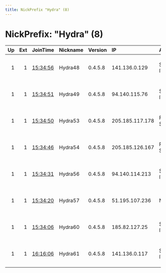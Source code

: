 ```yaml
---
title: NickPrefix "Hydra" (8)
---
```


# NickPrefix: "Hydra" (8)

|   Up |   Ext | JoinTime                                                                                            | Nickname   | Version   | IP              | AS                 | CC   |   ORp |   Dirp | OS    | Contact                            |   eFamMembers |
|-----:|------:|:----------------------------------------------------------------------------------------------------|:-----------|:----------|:----------------|:-------------------|:-----|------:|-------:|:------|:-----------------------------------|--------------:|
|    1 |     1 | [15:34:56](https://metrics.torproject.org/rs.html#details/387CFC0B90EACFFE4A80CD8AA057F364E9D1D573) | Hydra48    | 0.4.5.8   | 141.136.0.129   | Sia Nano IT        | lv   |  9001 |     80 | Linux | email:abuse-node49 posteo.de abuse |            38 |
|    1 |     1 | [15:34:51](https://metrics.torproject.org/rs.html#details/1042FAC7C8048ACD9EAB365CF68B3F7C4350738A) | Hydra49    | 0.4.5.8   | 94.140.115.76   | Sia Nano IT        | lv   |  9001 |     80 | Linux | email:abuse-node49 posteo.de abuse |            38 |
|    1 |     1 | [15:34:50](https://metrics.torproject.org/rs.html#details/A79BA43A8E84257913657DC9FF1E8711E4430ECA) | Hydra53    | 0.4.5.8   | 205.185.117.178 | FranTech Solutions | us   |  9001 |     80 | Linux | email:abuse-node49 posteo.de abuse |            38 |
|    1 |     1 | [15:34:46](https://metrics.torproject.org/rs.html#details/7E3230B8275047F7737E03314D86FEBC4F5778B6) | Hydra54    | 0.4.5.8   | 205.185.126.167 | FranTech Solutions | us   |  9001 |     80 | Linux | email:abuse-node49 posteo.de abuse |            38 |
|    1 |     1 | [15:34:31](https://metrics.torproject.org/rs.html#details/C5509FCCEF72AC828382877ECE930119C5FAD625) | Hydra56    | 0.4.5.8   | 94.140.114.213  | Sia Nano IT        | lv   |  9001 |     80 | Linux | email:abuse-node49 posteo.de abuse |            38 |
|    1 |     1 | [15:34:20](https://metrics.torproject.org/rs.html#details/0F0F690AF1D32C7C3C72C543836625628887BA85) | Hydra57    | 0.4.5.8   | 51.195.107.236  | None               | fr   |  9001 |     80 | Linux | email:abuse-node49 posteo.de abuse |            38 |
|    1 |     1 | [15:34:06](https://metrics.torproject.org/rs.html#details/DFA93C5829CF723CFF266E45B4ECA482F8D67E25) | Hydra60    | 0.4.5.8   | 185.82.127.25   | Sia Nano IT        | lv   |  9001 |     80 | Linux | email:abuse-node49 posteo.de abuse |            38 |
|    1 |     1 | [16:16:06](https://metrics.torproject.org/rs.html#details/7DFDF0314F9CF461F537C3069E820F99FC5AF055) | Hydra61    | 0.4.5.8   | 141.136.0.117   | Sia Nano IT        | lv   |  9001 |     80 | Linux | email:abuse-node49 posteo.de abuse |            38 |
